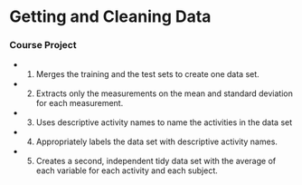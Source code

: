 # Getting and Cleaning Data
### Course Project

- 1. Merges the training and the test sets to create one data set.
- 2. Extracts only the measurements on the mean and standard deviation for each measurement.
- 3. Uses descriptive activity names to name the activities in the data set
- 4. Appropriately labels the data set with descriptive activity names.
- 5. Creates a second, independent tidy data set with the average of each variable for each activity and each subject.